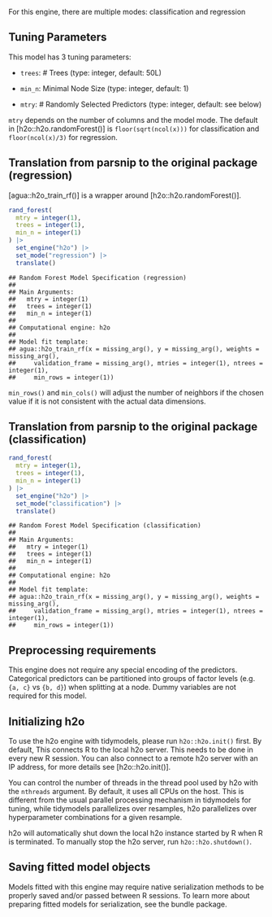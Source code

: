 


For this engine, there are multiple modes: classification and regression

## Tuning Parameters



This model has 3 tuning parameters:

- `trees`: # Trees (type: integer, default: 50L)

- `min_n`: Minimal Node Size (type: integer, default: 1)

- `mtry`: # Randomly Selected Predictors (type: integer, default: see below)

`mtry` depends on the number of columns and the model mode. The default in [h2o::h2o.randomForest()] is `floor(sqrt(ncol(x)))` for classification and `floor(ncol(x)/3)` for regression.

## Translation from parsnip to the original package (regression)

[agua::h2o_train_rf()] is a wrapper around [h2o::h2o.randomForest()]. 


``` r
rand_forest(
  mtry = integer(1),
  trees = integer(1),
  min_n = integer(1)
) |>  
  set_engine("h2o") |> 
  set_mode("regression") |> 
  translate()
```

```
## Random Forest Model Specification (regression)
## 
## Main Arguments:
##   mtry = integer(1)
##   trees = integer(1)
##   min_n = integer(1)
## 
## Computational engine: h2o 
## 
## Model fit template:
## agua::h2o_train_rf(x = missing_arg(), y = missing_arg(), weights = missing_arg(), 
##     validation_frame = missing_arg(), mtries = integer(1), ntrees = integer(1), 
##     min_rows = integer(1))
```

`min_rows()` and `min_cols()` will adjust the number of neighbors if the chosen value if it is not consistent with the actual data dimensions.

## Translation from parsnip to the original package (classification)


``` r
rand_forest(
  mtry = integer(1),
  trees = integer(1),
  min_n = integer(1)
) |> 
  set_engine("h2o") |> 
  set_mode("classification") |> 
  translate()
```

```
## Random Forest Model Specification (classification)
## 
## Main Arguments:
##   mtry = integer(1)
##   trees = integer(1)
##   min_n = integer(1)
## 
## Computational engine: h2o 
## 
## Model fit template:
## agua::h2o_train_rf(x = missing_arg(), y = missing_arg(), weights = missing_arg(), 
##     validation_frame = missing_arg(), mtries = integer(1), ntrees = integer(1), 
##     min_rows = integer(1))
```

## Preprocessing requirements


This engine does not require any special encoding of the predictors. Categorical predictors can be partitioned into groups of factor levels (e.g. `{a, c}` vs `{b, d}`) when splitting at a node. Dummy variables are not required for this model. 


## Initializing h2o 


To use the h2o engine with tidymodels, please run `h2o::h2o.init()` first. By default, This connects R to the local h2o server. This needs to be done in every new R session. You can also connect to a remote h2o server with an IP address, for more details see [h2o::h2o.init()]. 

You can control the number of threads in the thread pool used by h2o with the `nthreads` argument. By default, it uses all CPUs on the host. This is different from the usual parallel processing mechanism in tidymodels for tuning, while tidymodels parallelizes over resamples, h2o parallelizes over hyperparameter combinations for a given resample. 

h2o will automatically shut down the local h2o instance started by R when R is terminated. To manually stop the h2o server, run `h2o::h2o.shutdown()`. 

## Saving fitted model objects


Models fitted with this engine may require native serialization methods to be properly saved and/or passed between R sessions. To learn more about preparing fitted models for serialization, see the bundle package.
